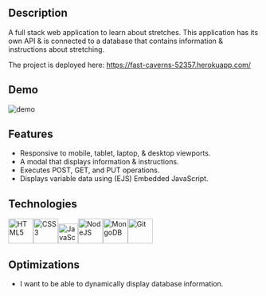 ## Description
A full stack web application to learn about stretches. This application has its own API & is connected to a database that contains information & instructions about stretching. 

The project is deployed here: https://fast-caverns-52357.herokuapp.com/

## Demo
![demo](ttdemo.gif)

## Features
* Responsive to mobile, tablet, laptop, & desktop viewports.
* A modal that displays information & instructions.
* Executes POST, GET, and PUT operations.
* Displays variable data using (EJS) Embedded JavaScript.

## Technologies
<img src="https://profilinator.rishav.dev/skills-assets/html5-original-wordmark.svg" alt="HTML5" height="50" /><img src="https://profilinator.rishav.dev/skills-assets/css3-original-wordmark.svg" alt="CSS3" height="50" /><img src="https://profilinator.rishav.dev/skills-assets/javascript-original.svg" alt="JavaScript" height="40" /><img src="https://profilinator.rishav.dev/skills-assets/nodejs-original-wordmark.svg" alt="NodeJS" height="50" /><img src="https://profilinator.rishav.dev/skills-assets/mongodb-original-wordmark.svg" alt="MongoDB" height="50" /><img src="https://profilinator.rishav.dev/skills-assets/git-scm-icon.svg" alt="Git" height="50" />

## Optimizations
* I want to be able to dynamically display database information.